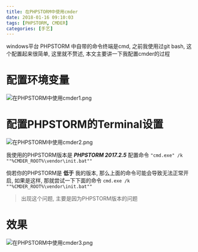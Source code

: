 ```yaml
---
title: 在PHPSTORM中使用cmder
date: 2018-01-16 09:10:03
tags: [PHPSTORM, CMDER]
categories: [手艺]
---
```

windows平台 PHPSTORM 中自带的命令终端是cmd, 之前我使用过git bash, 这个配置起来很简单, 这里就不赘述, 本文主要讲一下我配置cmder的过程

<!--more-->
# 配置环境变量
![在PHPSTORM中使用cmder1.png](https://i.loli.net/2018/09/07/5b924c2bc3fa2.png)

# 配置PHPSTORM的Terminal设置
![在PHPSTORM中使用cmder2.png](https://i.loli.net/2018/09/07/5b924c2bd2076.png)

我使用的PHPSTORM版本是 ***PHPSTORM 2017.2.5*** 配置命令
` "cmd.exe" /k ""%CMDER_ROOT%\vendor\init.bat"" `

倘若你的PHPSTORM是 **低于** 我的版本, 那么上面的命令可能会导致无法正常开启, 如果是这样, 那就尝试一下下面的命令
` cmd.exe /k ""%CMDER_ROOT%\vendor\init.bat"" `

> 出现这个问题, 主要是因为PHPSTORM版本的问题

# 效果
![在PHPSTORM中使用cmder3.png](https://i.loli.net/2018/09/07/5b924c2ba2744.png)